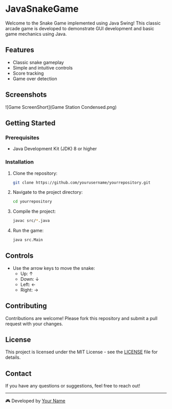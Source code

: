 # JavaSnakeGame
Welcome to the Snake Game implemented using Java Swing! This classic arcade game is developed to demonstrate GUI development and basic game mechanics using Java.

## Features

- Classic snake gameplay
- Simple and intuitive controls
- Score tracking
- Game over detection

## Screenshots

![Game ScreenShort](Game Station Condensed.png)

## Getting Started

### Prerequisites

- Java Development Kit (JDK) 8 or higher

### Installation

1. Clone the repository:
    ```sh
    git clone https://github.com/yourusername/yourrepository.git
    ```
2. Navigate to the project directory:
    ```sh
    cd yourrepository
    ```
3. Compile the project:
    ```sh
    javac src/*.java
    ```
4. Run the game:
    ```sh
    java src.Main
    ```

## Controls

- Use the arrow keys to move the snake:
  - Up: ↑
  - Down: ↓
  - Left: ←
  - Right: →

## Contributing

Contributions are welcome! Please fork this repository and submit a pull request with your changes.

## License

This project is licensed under the MIT License - see the [LICENSE](LICENSE) file for details.

## Contact

If you have any questions or suggestions, feel free to reach out!

---

🎮 Developed by [Your Name](https://www.linkedin.com/in/niwantha-niluka-b44859274/)

